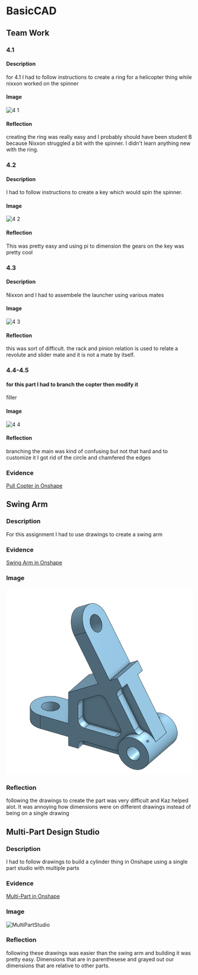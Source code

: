 # BasicCAD

## Team Work

### 4.1
#### Description
for 4.1 I had to follow instructions to create a ring for a helicopter thing while nixxon worked on the spinner
#### Image
![4 1](https://user-images.githubusercontent.com/71350243/197864249-f5cf50c6-6e48-4428-accb-d08f0e67c00e.png)
#### Reflection
creating the ring was really easy and I probably should have been student B because Nixxon struggled a bit with the spinner. I didn't learn anything new with the ring.

### 4.2
#### Description
I had to follow instructions to create a key which would spin the spinner.
#### Image
![4 2](https://user-images.githubusercontent.com/71350243/197864847-4694f653-87fd-4c4a-9a6d-f67ed895ccd3.png)
#### Reflection
This was pretty easy and using pi to dimension the gears on the key was pretty cool

### 4.3
#### Description
Nixxon and I had to assembele the launcher using various mates
#### Image
![4 3](https://user-images.githubusercontent.com/71350243/197865318-3f96c785-500e-44ee-95d6-501b158dffa2.png)
#### Reflection
this was sort of difficult. the rack and pinion relation is used to relate a revolute and slider mate and it is not a mate by itself.

### 4.4-4.5
#### for this part I had to branch the copter then modify it
filler
#### Image
![4 4](https://user-images.githubusercontent.com/71350243/197867091-1e55cdb1-da99-42b2-bb93-9608532ae6da.png)
#### Reflection
branching the main was kind of confusing but not that hard and to customize it I got rid of the circle and chamfered the edges

### Evidence
[Pull Copter in Onshape](https://cvilleschools.onshape.com/documents/64361c9e4b5aaa598eb0ff70/w/228810e935cc153f47565567/e/b36b24925068cd7289999d65)

## Swing Arm

### Description

For this assignment I had to use drawings to create a swing arm

### Evidence

[Swing Arm in Onshape](https://cvilleschools.onshape.com/documents/b3d463b0658a8d1c38a2cde7/w/eb1b57a8f96c9b00cce54220/e/17bc1edb090620e0b8b129fd)

### Image

![image](https://github.com/vmanka25/CAD/blob/main/SwingArm.png?raw=true)

### Reflection

following the drawings to create the part was very difficult and Kaz helped alot. It was annoying how dimensions were on different drawings instead of being on a single drawing

## Multi-Part Design Studio

### Description

I had to follow drawings to build a cylinder thing in Onshape using a single part studio with multiple parts

### Evidence

[Multi-Part in Onshape](https://cvilleschools.onshape.com/documents/2c4ff2cf777a004ac2ad977b/w/deb7e1b4861876b22781652f/e/37ab05257aff548c91d81c9b)

### Image

![MultiPartStudio](https://user-images.githubusercontent.com/71350243/197867875-6a4524b2-6ac3-481d-b032-b3b8fc5ec079.png)

### Reflection

following these drawings was easier than the swing arm and building it was pretty easy. Dimensions that are in parenthesese and grayed out our dimensions that are relative to other parts.

